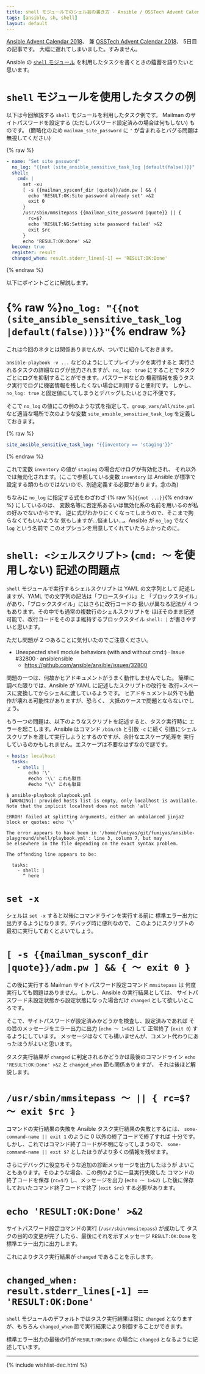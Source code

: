 ```yaml
---
title: shell モジュールでのシェル芸の書き方 - Ansible / OSSTech Advent Calendar 2018"
tags: [ansible, sh, shell]
layout: default
---
```


[Ansible Advent Calendar 2018](https://qiita.com/advent-calendar/2018/ansible)、
兼 [OSSTech Advent Calendar 2018](https://qiita.com/advent-calendar/2018/osstech)、
5日目の記事です。
大幅に遅れてしまいました。すみません。

Ansible の
[`shell` モジュール](https://docs.ansible.com/ansible/latest/modules/shell_module.html)
を利用したタスクを書くときの蘊蓄を語りたいと思います。

<!-- FIXME
`shell` モジュールの課題
======================================================================

Ansible で何かしらのタスクを実行するとき、専用のモジュールがあればそれを
利用すべきですが、モジュールがない場合は `shell` モジュールを利用して
シェルスクリプトで実装するのが手軽です。

  * 羃等性
-->

`shell` モジュールを使用したタスクの例
======================================================================

以下は今回解説する `shell` モジュールを利用したタスク例です。
Mailman のサイトパスワードを設定する (ただしパスワード設定済みの場合は何もしない)
ものです。
(簡略化のため `mailman_site_password` に `'` が含まれるとバグる問題は無視してください)

{% raw %}
```yaml
- name: "Set site password"
  no_log: "{{not (site_ansible_sensitive_task_log |default(false))}}"
  shell:
    cmd: |
      set -xu
      [ -s {{mailman_sysconf_dir |quote}}/adm.pw ] && {
        echo 'RESULT:OK:Site password already set' >&2
        exit 0
      }
      /usr/sbin/mmsitepass {{mailman_site_password |quote}} || {
        rc=$?
        echo 'RESULT:NG:Setting site password failed' >&2
        exit $rc
      }
      echo 'RESULT:OK:Done' >&2
  become: true
  register: result
  changed_when: result.stderr_lines[-1] == 'RESULT:OK:Done'
```
{% endraw %}

<!--
FIXME: bash を指定する方法

```yaml
  args:
    executable: /bin/bash 
```
-->

以下にポイントごとに解説します。

{% raw %}`no_log: "{{not (site_ansible_sensitive_task_log |default(false))}}"`{% endraw %}
======================================================================

これは今回のネタとは関係ありませんが、ついでに紹介しておきます。

`ansible-playbook -v ...` などのようにしてプレイブックを実行すると
実行されるタスクの詳細なログが出力されますが、`no_log: true`
にすることでタスクごとにログを抑制することができます。パスワードなどの
機密情報を扱うタスク実行でログに機密情報を残したくない場合に利用すると便利です。
しかし、`no_log: true` と固定値にしてしまうとデバッグしたいときに不便です。

そこで `no_log` の値にこの例のような式を指定して、`group_vars/all/site.yml`
など適当な場所で次のような変数 `site_ansible_sensitive_task_log`
を定義しておきます。

{% raw %}
```yaml
site_ansible_sensitive_task_log: "{{inventory == 'staging'}}"
```
{% endraw %}

これで変数 `inventory` の値が `staging` の場合だけログが有効化され、
それ以外では無効化されます。(ここで参照している変数 `inventory` は Ansible
が標準で設定する類のものではないので、別途定義する必要があります。念の為)

ちなみに `no_log` に指定する式をわざわざ {% raw %}`{{not ...}}`{% endraw %} にしているのは、
変数名等に否定系あるいは無効化系の名前を用いるのが私の好みでないからです。
逆に式がわかりにくくなってしまうので、そこまで拘らなくてもいいような
気もしますが…悩ましい…。Ansible が `no_log` でなく `log` という名前で
このオプションを用意してくれていたらよかったのに。

`shell: <シェルスクリプト>` (`cmd: 〜` を使用しない) 記述の問題点
======================================================================

`shell` モジュールで実行するシェルスクリプトは YAML の文字列として
記述しますが、YAML での文字列の記法は「フロースタイル」と
「ブロックスタイル」があり、「ブロックスタイル」にはさらに改行コードの
扱いが異なる記法が 4 つもあります。その中でも通常の複数行のシェルスクリプトを
ほぼそのまま記述可能で、改行コードをそのまま維持するブロックスタイル
`shell: |` が書きやすいと思います。

ただし問題が 2 つあることに気付いたのでご注意ください。

  * Unexpected shell module behaviors (with and without cmd:) · Issue #32800 · ansiblensible
      * https://github.com/ansible/ansible/issues/32800

問題の一つは、何故かヒアドキュメントがうまく動作しませんでした。
簡単に調べた限りでは、Ansible が YAML に記述したスクリプトの改行を
改行+スペースに変換してからシェルに渡しているようです。
ヒアドキュメント以外でも動作が壊れる可能性がありますが、恐らく、
大抵のケースで問題とならないでしょう。

もう一つの問題は、以下のようなスクリプトを記述すると、タスク実行時に
エラーを起こします。Ansible はコマンド `/bin/sh` と引数 `-c` に続く
引数にシェルスクリプトを渡して実行しようとするのですが、余計なエスケープ処理を
実行しているのかもしれません。エスケープは不要なはずなので謎です。


```yaml
- hosts: localhost
  tasks:
    - shell: |
        echo '\'
        #echo '\\' これも駄目
        #echo "\\" これも駄目
```

```console
$ ansible-playbook playbook.yml
 [WARNING]: provided hosts list is empty, only localhost is available. Note that the implicit localhost does not match 'all'

ERROR! failed at splitting arguments, either an unbalanced jinja2 block or quotes: echo '\'

The error appears to have been in '/home/fumiyas/git/fumiyas/ansible-playground/shell/playbook.yml': line 3, column 7, but may
be elsewhere in the file depending on the exact syntax problem.

The offending line appears to be:

  tasks:
    - shell: |
      ^ here
```

`set -x`
======================================================================

シェルは `set -x` すると以後にコマンドラインを実行する前に
標準エラー出力に出力するようになります。デバッグ時に便利なので、
このようにスクリプトの最初に実行しておくとよいでしょう。


`[ -s {{mailman_sysconf_dir |quote}}/adm.pw ] && { 〜 exit 0 }`
======================================================================

この後に実行する Mailman サイトパスワード設定コマンド `mmsitepass` は
何度実行しても問題はありません。しかし、Ansible の実行結果としては、
サイトパスワード未設定状態から設定状態になった場合だけ `changed`
として欲しいところです。

そこで、サイトパスワードが設定済みかどうかを検査し、設定済みであれば
その旨のメッセージをエラー出力に出力 (`echo 〜 1>&2`) して
正常終了 (`exit 0`) するようにしています。
メッセージはなくても構いませんが、コメント代わりにあったほうがよいと思います。

タスク実行結果が `changed` に判定されるかどうかは最後のコマンドライン
`echo 'RESULT:OK:Done' >&2` と `changed_when` 節も関係ありますが、
それは後ほど解説します。

`/usr/sbin/mmsitepass 〜 || { rc=$? 〜 exit $rc }`
======================================================================

コマンドの実行結果の失敗を Ansible タスク実行結果の失敗とするには、
`some-command-name || exit 1` のように 0 以外の終了コードで終了すれば
十分です。しかし、これではコマンド終了コードが不明になってしまうので、
`some-command-name || exit $?` としたほうがより多くの情報を残せます。

さらにデバッグに役立ちそうな追加の診断メッセージを出力したほうが
よいこともあります。そのような場合、この例のように一旦実行失敗した
コマンドの終了コードを保存 (`rc=$?`) し、メッセージを出力  (`echo 〜 1>&2`)
した後に保存しておいたコマンド終了コードで終了 (`exit $rc`) する必要があります。

`echo 'RESULT:OK:Done' >&2`
======================================================================

サイトパスワード設定コマンドの実行 (`/usr/sbin/mmsitepass`) が成功して
タスクの目的の変更が完了したら、最後にそれを示すメッセージ
`RESULT:OK:Done` を標準エラー出力に出力します。

これによりタスク実行結果が `changed` であることを示します。

`changed_when: result.stderr_lines[-1] == 'RESULT:OK:Done'`
======================================================================

`shell` モジュールのデフォルトではタスク実行結果は常に `changed`
となりますが、もちろん `changed_when` 節で実行結果により制御することができます。

標準エラー出力の最後の行が `RESULT:OK:Done` の場合に `changed`
となるように記述しています。

* * *

{% include wishlist-dec.html %}
